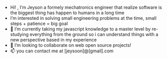 - Hi! , I’m Jeyson a formely mechatronics engineer that realize software is the biggest thing has happen to humans in a long time
- I’m interested in solving small engineering problems at the time, small steps + patience = big goal
- 🌱 I’m currently taking my javascript knowledge to a master level by re-studying everything from the ground 
     so i can understand things with a new perspective based in my experience
- 💞️ I’m looking to collaborate on web open source projects!
- 📫 you can contact me at [jeysoon]@[gmail].com

<!---
Jeysoon/Jeysoon is a ✨ special ✨ repository because its `README.md` (this file) appears on your GitHub profile.
You can click the Preview link to take a look at your changes.
--->
